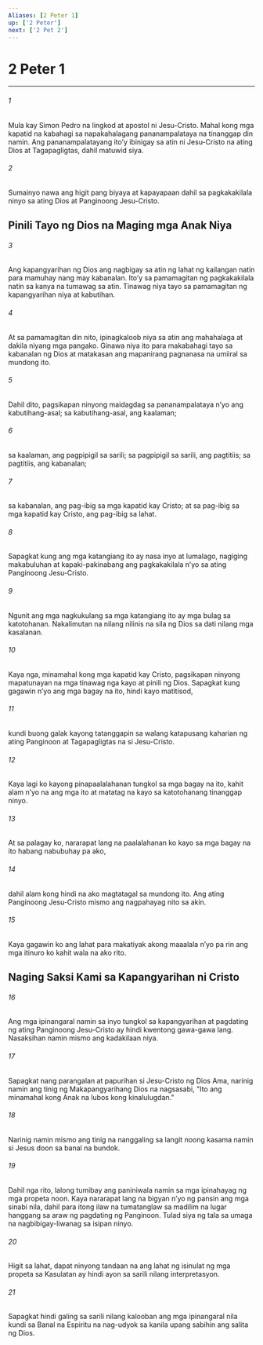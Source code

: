 ```yaml
---
Aliases: [2 Peter 1]
up: ['2 Peter']
next: ['2 Pet 2']
---
```

# 2 Peter 1

***






















###### 1 










Mula kay Simon Pedro na lingkod at apostol ni Jesu-Cristo. Mahal kong mga kapatid na kabahagi sa napakahalagang pananampalataya na tinanggap din namin. Ang pananampalatayang itoʼy ibinigay sa atin ni Jesu-Cristo na ating Dios at Tagapagligtas, dahil matuwid siya. 





















###### 2 










Sumainyo nawa ang higit pang biyaya at kapayapaan dahil sa pagkakakilala ninyo sa ating Dios at Panginoong Jesu-Cristo.

## Pinili Tayo ng Dios na Maging mga Anak Niya 





















###### 3 










Ang kapangyarihan ng Dios ang nagbigay sa atin ng lahat ng kailangan natin para mamuhay nang may kabanalan. Itoʼy sa pamamagitan ng pagkakakilala natin sa kanya na tumawag sa atin. Tinawag niya tayo sa pamamagitan ng kapangyarihan niya at kabutihan. 





















###### 4 










At sa pamamagitan din nito, ipinagkaloob niya sa atin ang mahahalaga at dakila niyang mga pangako. Ginawa niya ito para makabahagi tayo sa kabanalan ng Dios at matakasan ang mapanirang pagnanasa na umiiral sa mundong ito. 





















###### 5 










Dahil dito, pagsikapan ninyong maidagdag sa pananampalataya nʼyo ang kabutihang-asal; sa kabutihang-asal, ang kaalaman; 





















###### 6 










sa kaalaman, ang pagpipigil sa sarili; sa pagpipigil sa sarili, ang pagtitiis; sa pagtitiis, ang kabanalan; 





















###### 7 










sa kabanalan, ang pag-ibig sa mga kapatid kay Cristo; at sa pag-ibig sa mga kapatid kay Cristo, ang pag-ibig sa lahat. 





















###### 8 










Sapagkat kung ang mga katangiang ito ay nasa inyo at lumalago, nagiging makabuluhan at kapaki-pakinabang ang pagkakakilala nʼyo sa ating Panginoong Jesu-Cristo. 





















###### 9 










Ngunit ang mga nagkukulang sa mga katangiang ito ay mga bulag sa katotohanan. Nakalimutan na nilang nilinis na sila ng Dios sa dati nilang mga kasalanan. 





















###### 10 










Kaya nga, minamahal kong mga kapatid kay Cristo, pagsikapan ninyong mapatunayan na mga tinawag nga kayo at pinili ng Dios. Sapagkat kung gagawin nʼyo ang mga bagay na ito, hindi kayo matitisod, 





















###### 11 










kundi buong galak kayong tatanggapin sa walang katapusang kaharian ng ating Panginoon at Tagapagligtas na si Jesu-Cristo. 





















###### 12 










Kaya lagi ko kayong pinapaalalahanan tungkol sa mga bagay na ito, kahit alam nʼyo na ang mga ito at matatag na kayo sa katotohanang tinanggap ninyo. 





















###### 13 










At sa palagay ko, nararapat lang na paalalahanan ko kayo sa mga bagay na ito habang nabubuhay pa ako, 





















###### 14 










dahil alam kong hindi na ako magtatagal sa mundong ito. Ang ating Panginoong Jesu-Cristo mismo ang nagpahayag nito sa akin. 





















###### 15 










Kaya gagawin ko ang lahat para makatiyak akong maaalala nʼyo pa rin ang mga itinuro ko kahit wala na ako rito.

## Naging Saksi Kami sa Kapangyarihan ni Cristo 





















###### 16 










Ang mga ipinangaral namin sa inyo tungkol sa kapangyarihan at pagdating ng ating Panginoong Jesu-Cristo ay hindi kwentong gawa-gawa lang. Nasaksihan namin mismo ang kadakilaan niya. 





















###### 17 










Sapagkat nang parangalan at papurihan si Jesu-Cristo ng Dios Ama, narinig namin ang tinig ng Makapangyarihang Dios na nagsasabi, "Ito ang minamahal kong Anak na lubos kong kinalulugdan." 





















###### 18 










Narinig namin mismo ang tinig na nanggaling sa langit noong kasama namin si Jesus doon sa banal na bundok. 





















###### 19 










Dahil nga rito, lalong tumibay ang paniniwala namin sa mga ipinahayag ng mga propeta noon. Kaya nararapat lang na bigyan nʼyo ng pansin ang mga sinabi nila, dahil para itong ilaw na tumatanglaw sa madilim na lugar hanggang sa araw ng pagdating ng Panginoon. Tulad siya ng tala sa umaga na nagbibigay-liwanag sa isipan ninyo. 





















###### 20 










Higit sa lahat, dapat ninyong tandaan na ang lahat ng isinulat ng mga propeta sa Kasulatan ay hindi ayon sa sarili nilang interpretasyon. 





















###### 21 










Sapagkat hindi galing sa sarili nilang kalooban ang mga ipinangaral nila kundi sa Banal na Espiritu na nag-udyok sa kanila upang sabihin ang salita ng Dios.
